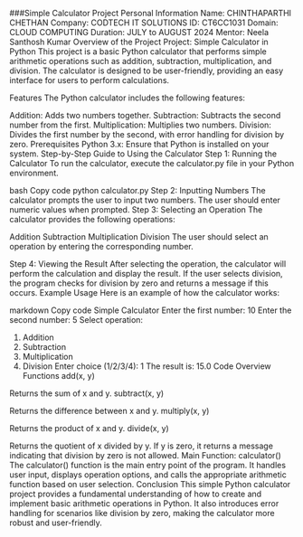 ###Simple Calculator Project
Personal Information
Name: CHINTHAPARTHI CHETHAN
Company: CODTECH IT SOLUTIONS
ID: CT6CC1031
Domain: CLOUD COMPUTING
Duration: JULY to AUGUST 2024
Mentor: Neela Santhosh Kumar
Overview of the Project
Project: Simple Calculator in Python
This project is a basic Python calculator that performs simple arithmetic operations such as addition, subtraction, multiplication, and division. The calculator is designed to be user-friendly, providing an easy interface for users to perform calculations.

Features
The Python calculator includes the following features:

Addition: Adds two numbers together.
Subtraction: Subtracts the second number from the first.
Multiplication: Multiplies two numbers.
Division: Divides the first number by the second, with error handling for division by zero.
Prerequisites
Python 3.x: Ensure that Python is installed on your system.
Step-by-Step Guide to Using the Calculator
Step 1: Running the Calculator
To run the calculator, execute the calculator.py file in your Python environment.

bash
Copy code
python calculator.py
Step 2: Inputting Numbers
The calculator prompts the user to input two numbers. The user should enter numeric values when prompted.
Step 3: Selecting an Operation
The calculator provides the following operations:

Addition
Subtraction
Multiplication
Division
The user should select an operation by entering the corresponding number.

Step 4: Viewing the Result
After selecting the operation, the calculator will perform the calculation and display the result.
If the user selects division, the program checks for division by zero and returns a message if this occurs.
Example Usage
Here is an example of how the calculator works:

markdown
Copy code
Simple Calculator
Enter the first number: 10
Enter the second number: 5
Select operation:
1. Addition
2. Subtraction
3. Multiplication
4. Division
Enter choice (1/2/3/4): 1
The result is: 15.0
Code Overview
Functions
add(x, y)

Returns the sum of x and y.
subtract(x, y)

Returns the difference between x and y.
multiply(x, y)

Returns the product of x and y.
divide(x, y)

Returns the quotient of x divided by y. If y is zero, it returns a message indicating that division by zero is not allowed.
Main Function: calculator()
The calculator() function is the main entry point of the program. It handles user input, displays operation options, and calls the appropriate arithmetic function based on user selection.
Conclusion
This simple Python calculator project provides a fundamental understanding of how to create and implement basic arithmetic operations in Python. It also introduces error handling for scenarios like division by zero, making the calculator more robust and user-friendly.

